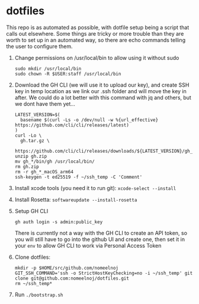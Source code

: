 # dotfiles

This repo is as automated as possible, with dotfile setup being a script that calls out elsewhere.  Some things are tricky or more trouble than they are worth to set up in an automated way, so there are echo commands telling the user to configure them.

1. Change permissions on /usr/local/bin to allow using it without sudo

    ```
    sudo mkdir /usr/local/bin
    sudo chown -R $USER:staff /usr/local/bin
    ```

2. Download the GH CLI (we will use it to upload our key), and create SSH key in temp location as we link our .ssh folder and will move the key in after.  We could do a lot better with this command with jq and others, but we dont have them yet...

    ```shell
    LATEST_VERSION=$(
      basename $(curl -Ls -o /dev/null -w %{url_effective} https://github.com/cli/cli/releases/latest)
    )
    curl -Lo \
      gh.tar.gz \
      https://github.com/cli/cli/releases/downloads/${LATEST_VERSION}/gh_${LATEST_VERSION##v}_macOS_arm64.zip
    unzip gh.zip
    mv gh_*/bin/gh /usr/local/bin/
    rm gh.zip
    rm -r gh_*_macOS_arm64
    ssh-keygen -t ed25519 -f ~/ssh_temp -C 'Comment'
    ```

3. Install xcode tools (you need it to run git): `xcode-select --install`

4. Install Rosetta: `softwareupdate --install-rosetta`

5. Setup GH CLI

    ```
    gh auth login -s admin:public_key
    ```

    There is currently not a way with the GH CLI to create an API token, so you will still have to go into the github UI and create one, then set it in your `env` to allow GH CLI to work via Personal Access Token

6. Clone dotfiles:

    ```
    mkdir -p $HOME/src/github.com/nomeelnoj
    GIT_SSH_COMMAND='ssh -o StrictHostKeyChecking=no -i ~/ssh_temp' git clone git@github.com:nomeelnoj/dotfiles.git
    rm ~/ssh_temp*
    ```

7. Run `./bootstrap.sh`
